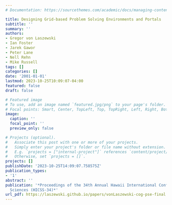 ```yaml
---
# Documentation: https://sourcethemes.com/academic/docs/managing-content/

title: Designing Grid-based Problem Solving Environments and Portals
subtitle: ''
summary: ''
authors:
- Gregor von Laszewski
- Ian Foster
- Jarek Gawor
- Peter Lane
- Nell Rehn
- Mike Russell
tags: []
categories: []
date: '2001-01-01'
lastmod: 2023-10-25T10:09:07-04:00
featured: false
draft: false

# Featured image
# To use, add an image named `featured.jpg/png` to your page's folder.
# Focal points: Smart, Center, TopLeft, Top, TopRight, Left, Right, BottomLeft, Bottom, BottomRight.
image:
  caption: ''
  focal_point: ''
  preview_only: false

# Projects (optional).
#   Associate this post with one or more of your projects.
#   Simply enter your project's folder or file name without extension.
#   E.g. `projects = ["internal-project"]` references `content/project/deep-learning/index.md`.
#   Otherwise, set `projects = []`.
projects: []
publishDate: '2023-10-25T14:09:07.758575Z'
publication_types:
- '1'
abstract: ''
publication: '*Proceedings of the 34th Annual Hawaii International Conference on System
  Sciences (HICSS-34)*'
url_pdf: https://laszewski.github.io/papers/vonLaszewski-cog-pse-final.pdf
---
```

